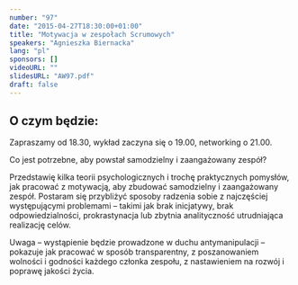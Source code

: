 ```yaml
---
number: "97"
date: "2015-04-27T18:30:00+01:00"
title: "Motywacja w zespołach Scrumowych"
speakers: "Agnieszka Biernacka"
lang: "pl"
sponsors: []
videoURL: ""
slidesURL: "AW97.pdf"
draft: false
---
```


## O czym będzie:

Zapraszamy od 18.30, wykład zaczyna się o 19.00, networking o 21.00.

Co jest potrzebne, aby powstał samodzielny i zaangażowany zespół?

Przedstawię kilka teorii psychologicznych i trochę praktycznych pomysłów, jak pracować z motywacją, aby zbudować samodzielny i zaangażowany zespół. Postaram się przybliżyć sposoby radzenia sobie z najczęściej występującymi problemami – takimi jak brak inicjatywy, brak odpowiedzialności, prokrastynacja lub zbytnia analityczność utrudniająca realizację celów.

Uwaga – wystąpienie będzie prowadzone w duchu antymanipulacji – pokazuje jak pracować w sposób transparentny, z poszanowaniem wolności i godności każdego członka zespołu, z nastawieniem na rozwój i poprawę jakości życia.


